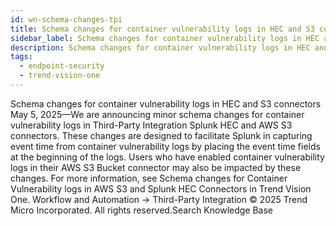 ```yaml
---
id: wn-schema-changes-tpi
title: Schema changes for container vulnerability logs in HEC and S3 connectors
sidebar_label: Schema changes for container vulnerability logs in HEC and S3 connectors
description: Schema changes for container vulnerability logs in HEC and S3 connectors
tags:
  - endpoint-security
  - trend-vision-one
---
```


 Schema changes for container vulnerability logs in HEC and S3 connectors May 5, 2025—We are announcing minor schema changes for container vulnerability logs in Third-Party Integration Splunk HEC and AWS S3 connectors. These changes are designed to facilitate Splunk in capturing event time from container vulnerability logs by placing the event time fields at the beginning of the logs. Users who have enabled container vulnerability logs in their AWS S3 Bucket connector may also be impacted by these changes. For more information, see Schema changes for Container Vulnerability logs in AWS S3 and Splunk HEC Connectors in Trend Vision One. Workflow and Automation → Third-Party Integration © 2025 Trend Micro Incorporated. All rights reserved.Search Knowledge Base